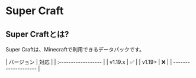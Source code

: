 
# Super Craft

## Super Craftとは?

Super Craftは、Minecraftで利用できるデータパックです。

| バージョン | 対応 |
| :------------------ | 
| v1.19.x | :white_check_mark: |
| v1.19>  | :x: |
| -------------------- |